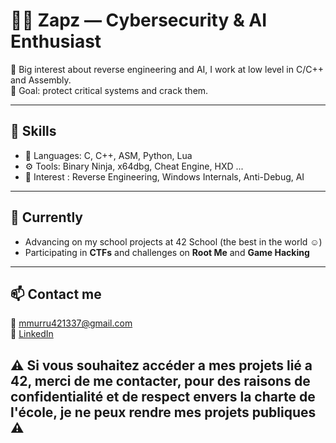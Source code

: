 # 👨‍💻 Zapz — Cybersecurity & AI Enthusiast

🔐 Big interest about reverse engineering and AI, I work at low level in C/C++ and Assembly.  
🎯 Goal: protect critical systems and crack them.

---

## 🚀 Skills

- 🧠 Languages: C, C++, ASM, Python, Lua  
- ⚙️ Tools: Binary Ninja, x64dbg, Cheat Engine, HXD ...
- 🔬 Interest : Reverse Engineering, Windows Internals, Anti-Debug, AI 

---

## 🌱 Currently

- Advancing on my school projects at 42 School (the best in the world ☺️)
- Participating in **CTFs** and challenges on **Root Me** and **Game Hacking**

---

## 📫 Contact me

📧 mmurru421337@gmail.com  
🔗 [LinkedIn](https://www.linkedin.com/in/matteo-murru-775720274/)  

## ⚠️ Si vous souhaitez accéder a mes projets lié a 42, merci de me contacter, pour des raisons de confidentialité et de respect envers la charte de l'école, je ne peux rendre mes projets publiques ⚠️
